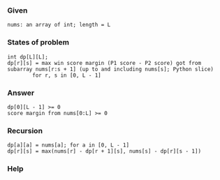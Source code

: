 ### Given
    nums: an array of int; length = L

### States of problem
    int dp[L][L];
    dp[r][s] = max win score margin (P1 score - P2 score) got from subarray nums[r:s + 1] (up to and including nums[s]; Python slice)
            for r, s in [0, L - 1]

### Answer
    dp[0][L - 1] >= 0
    score margin from nums[0:L] >= 0

### Recursion
    dp[a][a] = nums[a]; for a in [0, L - 1]
    dp[r][s] = max(nums[r] - dp[r + 1][s], nums[s] - dp[r][s - 1])

### Help
